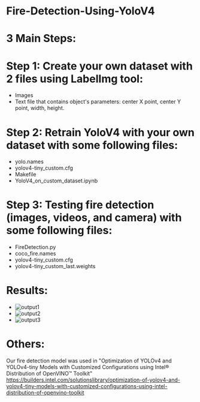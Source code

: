 # Fire-Detection-Using-YoloV4
# 3 Main Steps:
# Step 1: Create your own dataset with 2 files using LabelImg tool: 
- Images
- Text file that contains object's parameters: center X point, center Y point, width, height.
# Step 2: Retrain YoloV4 with your own dataset with some following files:
- yolo.names
- yolov4-tiny_custom.cfg
- Makefile
- YoloV4_on_custom_dataset.ipynb
# Step 3: Testing fire detection (images, videos, and camera) with some following files:
- FireDetection.py
- coco_fire.names
- yolov4-tiny_custom.cfg
- yolov4-tiny_custom_last.weights
# Results:
- ![output1](https://user-images.githubusercontent.com/52019849/115096000-67136a80-9f5e-11eb-8db0-406c54926b0a.PNG)
- ![output2](https://user-images.githubusercontent.com/52019849/115096003-68449780-9f5e-11eb-8eb6-7eceac055083.PNG)
- ![output3](https://user-images.githubusercontent.com/52019849/115096005-68dd2e00-9f5e-11eb-912d-324f5f8704d1.PNG)

# Others:
Our fire detection model was used in "Optimization of YOLOv4 and YOLOv4-tiny Models with Customized Configurations using Intel® Distribution of OpenVINO™ Toolkit" https://builders.intel.com/solutionslibrary/optimization-of-yolov4-and-yolov4-tiny-models-with-customized-configurations-using-intel-distribution-of-openvino-toolkit
